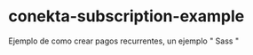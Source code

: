 conekta-subscription-example
============================

Ejemplo de como crear pagos recurrentes, un ejemplo " Sass "
